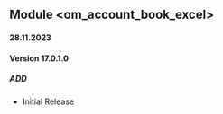 ## Module <om_account_book_excel>

#### 28.11.2023
#### Version 17.0.1.0
##### ADD
- Initial Release

